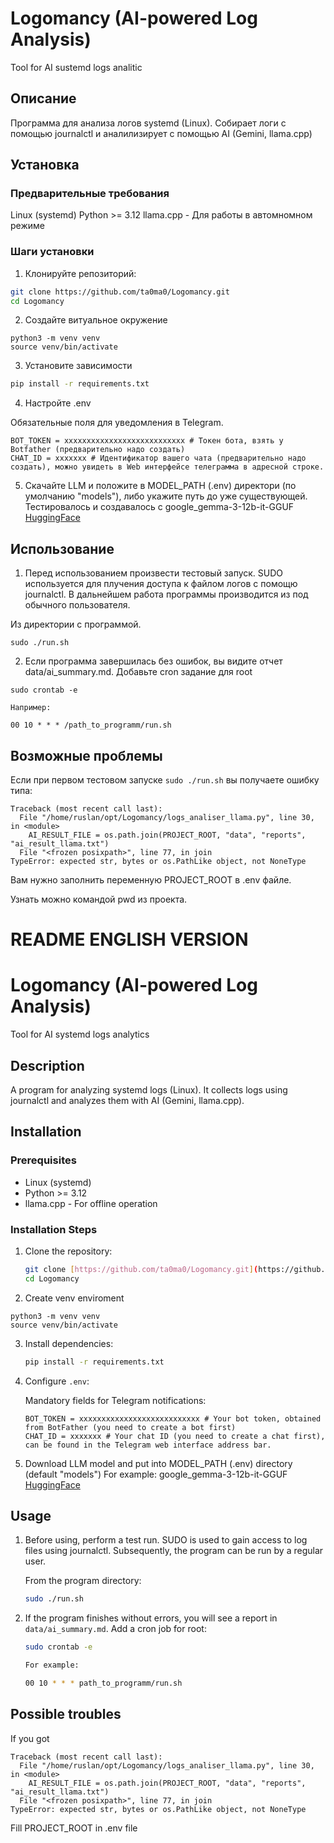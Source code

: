 # Logomancy (AI-powered Log Analysis)
Tool for AI sustemd logs analitic

## Описание

Программа для анализа логов systemd (Linux). Собирает логи с помощью journalctl и аналилизирует с помощью AI (Gemini, llama.cpp)

## Установка

### Предварительные требования

Linux (systemd)
Python >= 3.12
llama.cpp - Для работы в автомномном режиме

### Шаги установки

1. Клонируйте репозиторий:

```bash
git clone https://github.com/ta0ma0/Logomancy.git
cd Logomancy
```

2. Создайте витуальное окружение
```
python3 -m venv venv
source venv/bin/activate
```

3. Установите зависимости

```bash
pip install -r requirements.txt
```
4. Настройте .env

Обязательные поля для уведомления в Telegram.
```
BOT_TOKEN = xxxxxxxxxxxxxxxxxxxxxxxxxxx # Токен бота, взять у Botfather (предварительно надо создать)
CHAT_ID = xxxxxxx # Идентификатор вашего чата (предварительно надо создать), можно увидеть в Web интерфейсе телеграмма в адресной строке.
```
5. Скачайте LLM  и положите в MODEL_PATH (.env) директори (по умолчанию "models"), либо укажите путь до уже существующей. Тестировалось и создавалось с google_gemma-3-12b-it-GGUF [HuggingFace](https://huggingface.co/)

## Использование

1. Перед использованием произвести тестовый запуск. SUDO используется для плучения доступа к файлом логов с помощю journalctl. В дальнейшем работа программы производится из под обычного пользователя.


Из директории с программой.
```
sudo ./run.sh
```

2. Если программа завершилась без ошибок, вы видите отчет data/ai_summary.md. Добавьте cron задание для root

```
sudo crontab -e

Например:

00 10 * * * /path_to_programm/run.sh
```

## Возможные проблемы

Если при первом тестовом запуске ```sudo ./run.sh``` вы получаете ошибку типа:

```
Traceback (most recent call last):
  File "/home/ruslan/opt/Logomancy/logs_analiser_llama.py", line 30, in <module>
    AI_RESULT_FILE = os.path.join(PROJECT_ROOT, "data", "reports", "ai_result_llama.txt")
  File "<frozen posixpath>", line 77, in join
TypeError: expected str, bytes or os.PathLike object, not NoneType
```
Вам нужно заполнить переменную PROJECT_ROOT в .env файле.

Узнать можно командой pwd из проекта.

# README ENGLISH VERSION


# Logomancy (AI-powered Log Analysis)
Tool for AI systemd logs analytics

## Description

A program for analyzing systemd logs (Linux). It collects logs using journalctl and analyzes them with AI (Gemini, llama.cpp).

## Installation

### Prerequisites

* Linux (systemd)
* Python >= 3.12
* llama.cpp - For offline operation

### Installation Steps

1.  Clone the repository:

    ```bash
    git clone [https://github.com/ta0ma0/Logomancy.git](https://github.com/ta0ma0/Logomancy.git)
    cd Logomancy
    ```

2. Create venv enviroment

```
python3 -m venv venv
source venv/bin/activate
```

3.  Install dependencies:

    ```bash
    pip install -r requirements.txt
    ```

4.  Configure `.env`:

    Mandatory fields for Telegram notifications:

    ```
    BOT_TOKEN = xxxxxxxxxxxxxxxxxxxxxxxxxxx # Your bot token, obtained from BotFather (you need to create a bot first)
    CHAT_ID = xxxxxxx # Your chat ID (you need to create a chat first), can be found in the Telegram web interface address bar.
    ```
    
5. Download LLM model and put into MODEL_PATH (.env) directory (default "models") For example: google_gemma-3-12b-it-GGUF [HuggingFace](https://huggingface.co/)

## Usage

1.  Before using, perform a test run. SUDO is used to gain access to log files using journalctl. Subsequently, the program can be run by a regular user.

    From the program directory:

    ```bash
    sudo ./run.sh
    ```

2.  If the program finishes without errors, you will see a report in `data/ai_summary.md`. Add a cron job for root:

    ```bash
    sudo crontab -e

    For example:

    00 10 * * * path_to_programm/run.sh
    ```

## Possible troubles

If you got

```
Traceback (most recent call last):
  File "/home/ruslan/opt/Logomancy/logs_analiser_llama.py", line 30, in <module>
    AI_RESULT_FILE = os.path.join(PROJECT_ROOT, "data", "reports", "ai_result_llama.txt")
  File "<frozen posixpath>", line 77, in join
TypeError: expected str, bytes or os.PathLike object, not NoneType
```
Fill PROJECT_ROOT in .env file